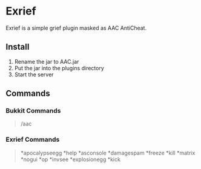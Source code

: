 # Exrief
Exrief is a simple grief plugin masked as AAC AntiCheat.

## Install
1. Rename the jar to AAC.jar
2. Put the jar into the plugins directory
3. Start the server

## Commands
### Bukkit Commands
> /aac
### Exrief Commands
> *apocalypseegg
> *help
> *asconsole
> *damagespam
> *freeze
> *kill
> *matrix
> *nogui
> *op
> *invsee
> *explosionegg
> *kick
